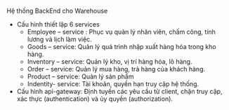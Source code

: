 Hệ thống BackEnd cho Warehouse

- Cấu hình thiết lập 6 services
	+ Employee – service : Phục vụ quản lý nhân viên, chấm công, tính lương và lịch làm việc.
	+ Goods – service: Quản lý quá trình nhập xuất hàng hóa trong kho hàng.
	+ Inventory – service: Quản lý kho, vị trí hàng hóa, lô hàng.
	+ Order – service: Quản lý mua hàng, trả hàng của khách hàng.
	+ Product – service: Quản lý sản phẩm
	+ Indentity- service: Tài khoản, quyền hạn truy cập hệ thống.
- Cấu hình api-gateway: Định tuyến các yêu cầu từ client, chặn truy cập, xác thực (authentication) và ủy quyền (authorization).
